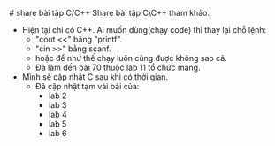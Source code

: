 ﻿﻿# share bài tập C/C++
Share bài tập C\C++ tham khảo. 

- Hiện tại chỉ có C++. Ai muốn dùng(chạy code) thì thay lại chỗ lệnh:
  - "cout <<" bằng "printf". 
  - "cin >>" bằng scanf. 
  - hoặc để như thế chạy luôn cũng được không sao cả.
  - Đã làm đến bài 70 thuộc lab 11 tổ chức mảng.
- Mình sẽ cập nhật C sau khi có thời gian.
  - Đã cập nhật tạm vài bài của: 
    - lab 2
    - lab 3
    - lab 4
    - lab 5
    - lab 6